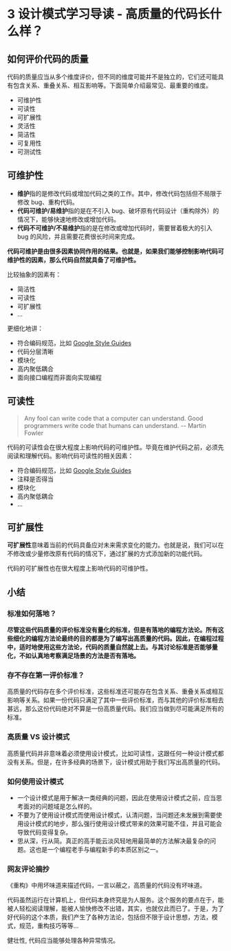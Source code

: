 # 3 设计模式学习导读 - 高质量的代码长什么样？
## 如何评价代码的质量

代码的质量应当从多个维度评价，但不同的维度可能并不是独立的，它们还可能具有包含关系、重叠关系、相互影响等。下面简单介绍最常见、最重要的维度。

* 可维护性
* 可读性
* 可扩展性
* 灵活性
* 简洁性
* 可复用性 
* 可测试性

## 可维护性

* **维护**指的是修改代码或增加代码之类的工作。其中，修改代码包括但不局限于修改 bug、重构代码。
* **代码可维护/易维护**指的是在不引入 bug、破坏原有代码设计（重构除外）的情况下，能够快速地修改或增加代码。
* **代码不可维护/不易维护**指的是在修改或增加代码时，需要冒着极大的引入 bug 的风险，并且需要花费很长时间来完成。

**代码可维护是由很多因素协同作用的结果。也就是，如果我们能够控制影响代码可维护性的因素，那么代码自然就具备了可维护性。**

比较抽象的因素有：

* 简洁性
* 可读性
* 可扩展性
* ...

更细化地讲：

* 符合编码规范，比如 [Google Style Guides](https://github.com/google/styleguide)
* 代码分层清晰
* 模块化
* 高内聚低耦合
* 面向接口编程而非面向实现编程 

## 可读性

> Any fool can write code that a computer can understand. Good programmers write code that humans can understand. -- Martin Fowler

代码的可读性会在很大程度上影响代码的可维护性。毕竟在维护代码之前，必须先阅读和理解代码。影响代码可读性的相关因素：

* 符合编码规范，比如 [Google Style Guides](https://github.com/google/styleguide)
* 注释是否得当
* 模块化
* 高内聚低耦合
* ...

## 可扩展性

**可扩展性**意味着当前的代码具备应对未来需求变化的能力。也就是说，我们可以在不修改或少量修改原有代码的情况下，通过扩展的方式添加新的功能代码。

代码的可扩展性也在很大程度上影响代码的可维护性。

## 小结

### 标准如何落地？

**尽管这些代码质量的评价标准没有量化的标准，但是有落地的编程方法论。所有这些细化的编程方法论最终的目的都是为了编写出高质量的代码。因此，在编程过程中，适时地使用这些方法论，代码的质量自然就上去。与其讨论标准是否能够量化，不如认真地考察满足场景的方法是否有落地。**

### 存不存在第一评价标准？

高质量的代码存在多个评价标准，这些标准还可能存在包含关系、重叠关系或相互影响等关系。如果一份代码只满足了其中一些评价标准，而与其他的评价标准相去甚远，那么这份代码绝对不算是一份高质量代码。我们应当做到尽可能满足所有的标准。

### 高质量 VS 设计模式

高质量代码并非意味着必须使用设计模式，比如可读性，这跟任何一种设计模式都没有关系。但是，在许多经典的场景下，设计模式用助于我们写出高质量的代码。

### 如何使用设计模式

* 一个设计模式是用于解决一类经典的问题，因此在使用设计模式之前，应当思考面对的问题域是怎么样的。
* 不要为了使用设计模式而使用设计模式，认清问题，当问题还未发展到需要使用设计模式的地步，那么强行使用设计模式带来的效果可能不佳，并且可能会导致代码变得复杂。
* 思从深，行从简。真正的高手能云淡风轻地用最简单的方法解决最复杂的问题。这也是一个编程老手与编程新手的本质区别之一。

### 网友评论摘抄

《重构》中用坏味道来描述代码，一言以蔽之，高质量的代码没有坏味道。

 代码虽然运行在计算机上，但代码本身终究是为人服务。这个服务的要点在于，能被人轻松阅读理解，能被人愉快修改不出错，其实，也就仅此而已了。于是，为了好代码的这个本质，我们产生了各种方法论，包括但不限于设计思想，方法，模式，规范，重构技巧等等…

健壮性, 代码应当能够处理各种异常情况。
